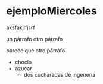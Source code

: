 # ejemploMiercoles

aksfakjlfjsrf

un párrafo
otro párrafo

parece que otro párrafo

* choclo
* azucar
  * dos cucharadas de ingenería
